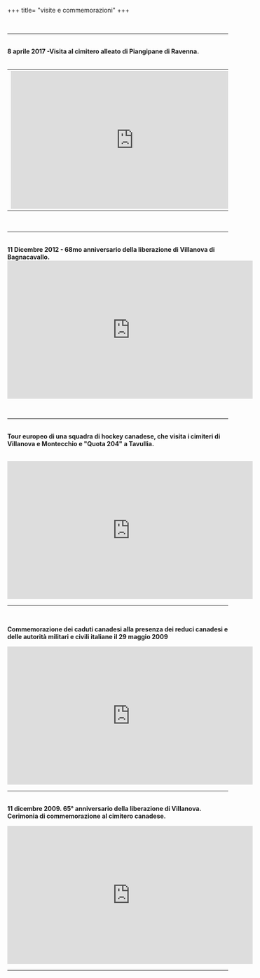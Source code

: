 +++
title= "visite e commemorazioni"
+++

<br><hr><br>
<b>8 aprile 2017 -Visita al cimitero alleato di Piangipane di Ravenna.   
</b><br>
<table><tr><td>
<iframe width="560" height="315" src="https://www.youtube.com/embed/v7W3UAI0C2g" frameborder="0" allowfullscreen></iframe>
</td><td> <h1> <a href="/cemeteries/8-aprile-2017"> Vedi altro </a> </h1></td><tr>
</table>
<br><hr><br>
<b>11 Dicembre 2012 - 68mo anniversario della liberazione di Villanova di Bagnacavallo.   
</b><br>
<iframe width="560" height="315" src="http://www.youtube.com/embed/GgAAX2yr1hg?list=UUTopHeFwUPWxXs4CYVu0Tiw" frameborder="0" allowfullscreen></iframe>

<br><hr><br>
<b>Tour europeo di una squadra di hockey canadese, che visita i cimiteri di Villanova e Montecchio e "Quota 204" a Tavullia.   
</b><br>
<iframe width="560" height="315" src="https://www.youtube.com/embed/-XIj1DRHRP8" frameborder="0" allowfullscreen></iframe><br><hr><br>

<b>Commemorazione dei caduti canadesi alla presenza dei reduci canadesi e delle autorità militari e civili italiane il 29 maggio 2009
</b><br><p>
<iframe width="560" height="315" src="https://www.youtube.com/embed/8FOqpxQJZS8" frameborder="0" allowfullscreen></iframe>
<br><hr><br>
<b>11 dicembre 2009. 65° anniversario della liberazione di Villanova. Cerimonia di commemorazione al cimitero canadese.</b>
<br><p>
<iframe width="560" height="315" src="https://www.youtube.com/embed/MbomK1kkkoc" frameborder="0" allowfullscreen></iframe><br><hr><br>

